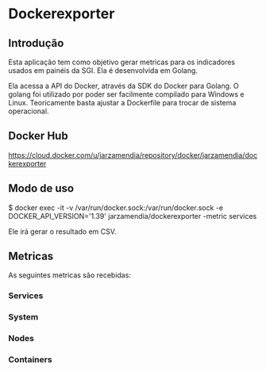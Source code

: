# Dockerexporter

## Introdução

Esta aplicação tem como objetivo gerar metricas para os indicadores usados em painéis da SGI. Ela é desenvolvida em Golang.

Ela acessa a API do Docker, através da SDK do Docker para Golang. O golang foi utilizado por poder ser facilmente compilado para Windows e Linux. Teoricamente basta ajustar a Dockerfile para trocar de sistema operacional.

## Docker Hub

https://cloud.docker.com/u/jarzamendia/repository/docker/jarzamendia/dockerexporter

## Modo de uso

$ docker exec -it -v /var/run/docker.sock:/var/run/docker.sock -e DOCKER_API_VERSION='1.39' jarzamendia/dockerexporter -metric services

Ele irá gerar o resultado em CSV.

## Metricas

As seguintes metricas são recebidas:

### Services

### System

### Nodes

### Containers
